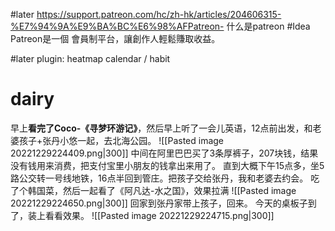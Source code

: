 #later  https://support.patreon.com/hc/zh-hk/articles/204606315-%E7%94%9A%E9%BA%BC%E6%98%AFPatreon-   什么是patreon  #Idea Patreon是一個 會員制平台，讓創作人輕鬆賺取收益。

#later plugin: heatmap calendar / habit 



# dairy
早上**看完了Coco-《寻梦环游记》**，然后早上听了一会儿英语，12点前出发，和老婆孩子+张丹小悠一起，去北海公园。
![[Pasted image 20221229224409.png|300]]
中间在阿里巴巴买了3条厚裤子，207块钱，结果没有钱用来消费，把支付宝里小朋友的钱拿出来用了。
直到大概下午15点多，坐5路公交转一号线地铁，16点半回到管庄。把孩子交给张丹，我和老婆去约会。
吃了个韩国菜，然后一起看了《阿凡达-水之国》，效果拉满
![[Pasted image 20221229224650.png|300]]
回家到张丹家带上孩子，回来。
今天的桌板子到了，装上看看效果。
![[Pasted image 20221229224715.png|300]]


